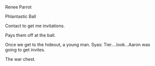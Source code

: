 Renee Parrot

Phlantastic Ball

Contact to get me invitations.

Pays them off at the ball.

Once we get to the hideout, a young man. Syas: Tier....look...Aaron was going to get invites.

The war chest.

